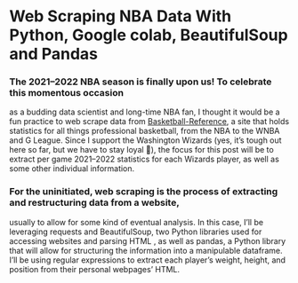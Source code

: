 # Web Scraping NBA Data With Python, Google colab, BeautifulSoup and Pandas

### The 2021–2022 NBA season is finally upon us! To celebrate this momentous occasion 
as a budding data scientist and long-time NBA fan, I thought it would be a fun practice to web scrape data from [Basketball-Reference](https://www.basketball-reference.com/leagues/NBA_2022_per_game.html),
a site that holds statistics for all things professional basketball, from the NBA to the WNBA and G League.
Since I support the Washington Wizards (yes, it’s tough out here so far, but we have to stay loyal 😤),
the focus for this post will be to extract per game 2021–2022 statistics for each Wizards player,
as well as some other individual information.

### For the uninitiated, web scraping is the process of extracting and restructuring data from a website,
usually to allow for some kind of eventual analysis. In this case, I’ll be leveraging requests and BeautifulSoup,
two Python libraries used for accessing websites and parsing HTML , 
as well as pandas, a Python library that will allow for structuring the information into a manipulable dataframe.
I’ll be using regular expressions to extract each player’s weight, height, and position from their personal webpages’ HTML.

